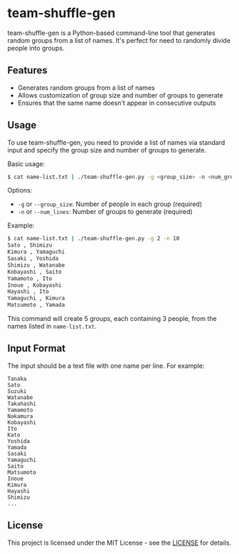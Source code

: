 # team-shuffle-gen

team-shuffle-gen is a Python-based command-line tool that generates random groups from a list of names. It's perfect for need to randomly divide people into groups.

## Features

- Generates random groups from a list of names
- Allows customization of group size and number of groups to generate
- Ensures that the same name doesn't appear in consecutive outputs

## Usage

To use team-shuffle-gen, you need to provide a list of names via standard input and specify the group size and number of groups to generate.

Basic usage:

```bash
$ cat name-list.txt | ./team-shuffle-gen.py -g <group_size> -n <num_groups>
```

Options:
- `-g` or `--group_size`: Number of people in each group (required)
- `-n` or `--num_lines`: Number of groups to generate (required)

Example:

```bash
$ cat name-list.txt | ./team-shuffle-gen.py -g 2 -n 10
Sato , Shimizu
Kimura , Yamaguchi
Sasaki , Yoshida
Shimizu , Watanabe
Kobayashi , Saito
Yamamoto , Ito
Inoue , Kobayashi
Hayashi , Ito
Yamaguchi , Kimura
Matsumoto , Yamada
```

This command will create 5 groups, each containing 3 people, from the names listed in `name-list.txt`.

## Input Format

The input should be a text file with one name per line. For example:

```
Tanaka
Sato
Suzuki
Watanabe
Takahashi
Yamamoto
Nakamura
Kobayashi
Ito
Kato
Yoshida
Yamada
Sasaki
Yamaguchi
Saito
Matsumoto
Inoue
Kimura
Hayashi
Shimizu
...
```

## License

This project is licensed under the MIT License - see the [LICENSE](https://opensource.org/license/mit) for details.
